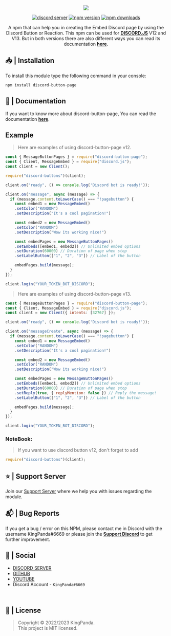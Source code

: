 <div align="center">
  <p><a href="https://discord-button-page.js.org"><img src="https://cdn.discordapp.com/attachments/865222345072836669/925399050067533834/20211228_214454.png"></a></p>
  <p>
    <a href="https://discord.gg/p9HHR35mST"><img src="https://img.shields.io/discord/729411185165991995?color=5865F2&logo=discord&logoColor=white" alt="discord server" /></a>
    <a href="https://www.npmjs.com/package/discord-button-page"><img src="https://img.shields.io/npm/v/discord-button-page.svg?maxAge=3600" alt="npm version" /></a>
    <a href="https://www.npmjs.com/package/discord-button-page"><img src="https://img.shields.io/npm/dt/discord-button-page.svg?maxAge=3600" alt="npm downloads" /></a>
  </p>

  <p>A npm that can help you in creating the Embed Discord page by using the Discord Button or Reaction. This npm can be used for <a href="https://npmjs.com/package/discord.js"><strong>DISCORD.JS</strong></a> V12 and V13. But in both versions there are also different ways you can read its documentation <a href="https://discord-button-page.js.org"><strong>here</strong></a>.</p>
</div>
<h2>📥 | Installation</h2>
<p>To install this module type the following command in your console:</p>

```js
npm install discord-button-page
```

<h2>📒 | Documentation</h2>
<p>If you want to know more about discord-button-page, You can read the documentation <a href="https://discord-button-page.js.org"><strong>here</strong></a>.</p>
<h2>Example</h2>

> Here are examples of using discord-button-page v12.

```js
const { MessageButtonPages } = require("discord-button-page");
const { Client, MessageEmbed } = require("discord.js");
const client = new Client();

require("discord-buttons")(client);

client.on("ready", () => console.log('Discord bot is ready!'));

client.on("message", async (message) => {
  if (message.content.toLowerCase() === "!pagebutton") {
    const embed1 = new MessageEmbed()
    .setColor("RANDOM")
    .setDescription("It's a cool pagination!")

    const embed2 = new MessageEmbed()
    .setColor("RANDOM")
    .setDescription("Wow its working nice!")

    const embedPages = new MessageButtonPages()
    .setEmbeds([embed1, embed2]) // Unlimited embed options
    .setDuration(60000) // Duration of page when stop
    .setLabelButton(["1", "2", "3"]) // Label of the button

    embedPages.build(message);
  }
});

client.login("YOUR_TOKEN_BOT_DISCORD");
```

> Here are examples of using discord-button-page v13.

```js
const { MessageButtonPages } = require("discord-button-page");
const { Client, MessageEmbed } = require("discord.js");
const client = new Client({ intents: [32767] });

client.on("ready", () => console.log('Discord bot is ready!'));

client.on("messageCreate", async (message) => {
  if (message.content.toLowerCase() === "!pagebutton") {
    const embed1 = new MessageEmbed()
    .setColor("RANDOM")
    .setDescription("It's a cool pagination!")

    const embed2 = new MessageEmbed()
    .setColor("RANDOM")
    .setDescription("Wow its working nice!")

    const embedPages = new MessageButtonPages()
    .setEmbeds([embed1, embed2]) // Unlimited embed options
    .setDuration(60000) // Duration of page when stop
    .setReply(true, { replyMention: false }) // Reply the message!
    .setLabelButton(["1", "2", "3"]) // Label of the button

    embedPages.build(message);
  }
});

client.login("YOUR_TOKEN_BOT_DISCORD");
```

<h3>NoteBook:</h3>

> If you want to use discord button v12, don't forget to add

```js
require("discord-buttons")(client);
```
<h2>⭐ | Support Server</h2>
<p>Join our <a href="https://discord.gg/p9HHR35mST">Support Server</a> where we help you with issues regarding the module.</p>
<h2>📬 | Bug Reports</h2>
<p>If you get a bug / error on this NPM, please contact me in Discord with the username KingPanda#6669 or please join the <a href="https://discord.gg/p9HHR35mST"><strong>Support Discord</strong></a> to get further improvement.</p>
<h2>📎 | Social</h2>

- [DISCORD SERVER](https://discord.gg/p9HHR35mST)
- [GITHUB](https://github.com/KingPanda-Development)
- [YOUTUBE](https://www.youtube.com/channel/UCFBGTtH1JkN3bPdHUffyd5A)
- Discord Account - `KingPanda#6669`
<br />

<h2>📝 | License</h2>

> Copyright © 2022/2023 KingPanda.<br />
> This project is MIT licensed.
